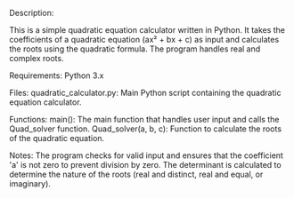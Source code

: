 Description:

This is a simple quadratic equation calculator written in Python. 
It takes the coefficients of a quadratic equation (ax² + bx + c) as input and calculates the roots using the quadratic formula. 
The program handles real and complex roots.

Requirements:
Python 3.x

Files:
quadratic_calculator.py: Main Python script containing the quadratic equation calculator.

Functions:
main(): The main function that handles user input and calls the Quad_solver function.
Quad_solver(a, b, c): Function to calculate the roots of the quadratic equation.

Notes:
The program checks for valid input and ensures that the coefficient 'a' is not zero to prevent division by zero.
The determinant is calculated to determine the nature of the roots (real and distinct, real and equal, or imaginary).
